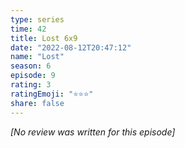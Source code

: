 ```yaml
---
type: series
time: 42
title: Lost 6x9
date: "2022-08-12T20:47:12"
name: "Lost"
season: 6
episode: 9
rating: 3
ratingEmoji: "⭐️⭐️⭐️"
share: false
---
```


*[No review was written for this episode]*